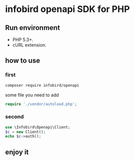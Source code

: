 
# infobird openapi SDK for PHP

## Run environment

- PHP 5.3+.
- cURL extension.

## how to use

### first

~~~sh
composer require infobird/openapi
~~~
some file you need to add 
~~~php
require './vendor/autoload.php';
~~~

### second  

~~~php
use \Infobird\Openapi\Client;
$c = new Client();
echo $c->auth();
~~~

## enjoy it
